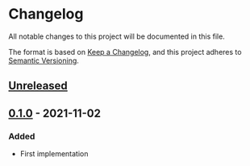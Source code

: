 # Changelog

All notable changes to this project will be documented in this file.

The format is based on [Keep a Changelog](https://keepachangelog.com/en/1.0.0/),
and this project adheres to [Semantic Versioning](https://semver.org/spec/v2.0.0.html).

## [Unreleased]

## [0.1.0] - 2021-11-02

### Added

- First implementation


[Unreleased]: https://github.com/concordnow/ember-sidenotes/compare/v0.1.0...HEAD

[0.1.0]: https://github.com/concordnow/ember-sidenotes/compare/null...v0.1.0
